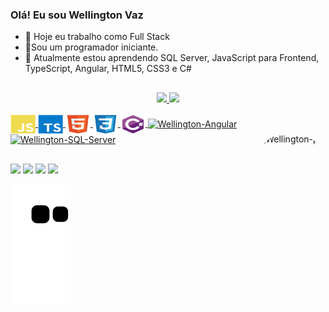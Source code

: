 ### Olá! Eu sou Wellington Vaz

- 🔭 Hoje eu trabalho como Full Stack
- 👀Sou um programador iniciante.
- 🌱 Atualmente estou aprendendo SQL Server, JavaScript para Frontend, TypeScript, Angular, HTML5, CSS3 e C#

##

<div align="center">
    <a href="https://github.com/WellingtonVXavier?tab=following">
       <img height="180em"
            src="https://github-readme-stats.vercel.app/api?username=WellingtonVXavier&show_icons=true&theme=dracula&include_all_commits=true&count_private=true" />
        <img height="180em"
            src="https://github-readme-stats.vercel.app/api/top-langs/?username=WellingtonVXavier&layout=compact&langs_count=7&theme=dracula" />
</div>

<div style="display: inline_block"><br>
    <img align="center" alt="Wellington-Js" height="30" width="40"
        src="https://raw.githubusercontent.com/devicons/devicon/master/icons/javascript/javascript-plain.svg">
    <img align="center" alt="Wellington-Ts" height="30" width="40"
        src="https://raw.githubusercontent.com/devicons/devicon/master/icons/typescript/typescript-plain.svg">
    <img align="center" alt="Wellington-HTML" height="30" width="40"
        src="https://raw.githubusercontent.com/devicons/devicon/master/icons/html5/html5-original.svg">
    <img align="center" alt="Wellington-CSS" height="30" width="40"
        src="https://raw.githubusercontent.com/devicons/devicon/master/icons/css3/css3-original.svg">
    <img align="center" alt="Wellington-Csharp" height="30" width="40"
        src="https://raw.githubusercontent.com/devicons/devicon/master/icons/csharp/csharp-original.svg">
    <img align="center" alt="Wellington-Angular" height="30" width="40"
        src="https://cdn.jsdelivr.net/gh/devicons/devicon/icons/angularjs/angularjs-original.svg" />
    <img align="center" alt="Wellington-SQL-Server" height="30" width="40"
        src="https://cdn.jsdelivr.net/gh/devicons/devicon/icons/microsoftsqlserver/microsoftsqlserver-plain.svg" />
    <img align="right" alt="Wellington-pic" height="150" style="border-radius:50px;"     
         src="https://cdn.discordapp.com/attachments/1047547763572887585/1055157958733991966/IMG_0403.jpg">
</div>

##

<div>
    <a href="https://instagram.com/wellington.v.x?igshid=OGQ2MjdiOTE=" target="_blank"><img src="https://img.shields.io/badge/-Instagram-%23E4405F?style=for-the-badge&logo=instagram&logoColor=white"
        target="_blank"><a>
    <a href="https://discord.com/channels/@me" target="_blank"><img src="https://img.shields.io/badge/Discord-7289DA?style=for-the-badge&logo=discord&logoColor=white"
        target="_blank"></a>
    <a href = "mailto:wellingtonvxavier@gmail.com"><img src="https://img.shields.io/badge/-Gmail-%23333?style=for-the-badge&logo=gmail&logoColor=white" 
        target="_blank"></a>
    <a href="https://www.linkedin.com/in/wellington-vaz-xavier-091809220/" target="_blank"><img src="https://img.shields.io/badge/-LinkedIn-%230077B5?style=for-the-badge&logo=linkedin&logoColor=white"
        target="_blank"></a>
</div>

![Snake animation](https://github.com/wellingtonvxavier/wellingtonvxavier/blob/output/github-contribution-grid-snake.svg)
